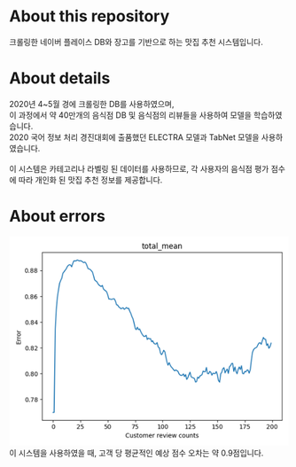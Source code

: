 # About this repository
크롤링한 네이버 플레이스 DB와 장고를 기반으로 하는 맛집 추천 시스템입니다. 

# About details
2020년 4~5월 경에 크롤링한 DB를 사용하였으며,
<br>
이 과정에서 약 40만개의 음식점 DB 및 음식점의 리뷰들을 사용하여 모델을 학습하였습니다.
<br>
2020 국어 정보 처리 경진대회에 출품했던 ELECTRA 모델과 TabNet 모델을 사용하였습니다.
<br>
<br>
이 시스템은 카테고리나 라벨링 된 데이터를 사용하므로, 각 사용자의 음식점 평가 점수에 따라 개인화 된 맛집 추천 정보를 제공합니다.

# About errors
![img.png](imgs/img.png)
<br>
이 시스템을 사용하였을 때, 고객 당 평균적인 예상 점수 오차는 약 0.9점입니다.


